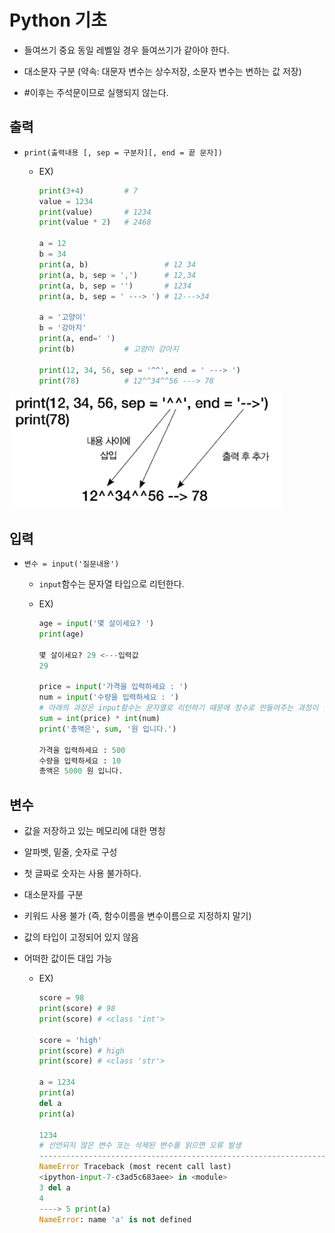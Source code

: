 # Python 기초



* 들여쓰기 중요 동일 레벨일 경우 들여쓰기가 같아야 한다.

* 대소문자 구분 (약속: 대문자 변수는 상수저장, 소문자 변수는 변하는 값 저장)

* #이후는 주석문이므로 실행되지 않는다.

  

## 출력



* `print(출력내용 [, sep = 구분자][, end = 끝 문자])`

  * EX)

    ```python
    print(3+4)         # 7
    value = 1234       
    print(value)       # 1234
    print(value * 2)   # 2468
    
    a = 12
    b = 34
    print(a, b)                 # 12 34
    print(a, b, sep = ',')      # 12,34
    print(a, b, sep = '')       # 1234
    print(a, b, sep = ' ---> ') # 12--->34
    
    a = '고양이'
    b = '강아지'
    print(a, end=' ')
    print(b)           # 고양이 강아지
    
    print(12, 34, 56, sep = '^^', end = ' ---> ')
    print(78)          # 12^^34^^56 ---> 78
    ```

![image-20210104202854338](01_value.assets/image-20210104202854338.png)

## 입력



* `변수 = input('질문내용')`

  * `input`함수는 문자열 타입으로 리턴한다.

  * EX)

    ```python
    age = input('몇 살이세요? ')
    print(age)
    
    몇 살이세요? 29 <---입력값
    29
    
    price = input('가격을 입력하세요 : ')
    num = input('수량을 입력하세요 : ')
    # 아래의 과정은 input함수는 문자열로 리턴하기 때문에 정수로 만들어주는 과정이 필요
    sum = int(price) * int(num)
    print('총액은', sum, '원 입니다.')
    
    가격을 입력하세요 : 500
    수량을 입력하세요 : 10
    총액은 5000 원 입니다.
    ```



## 변수



* 값을 저장하고 있는 메모리에 대한 명칭

* 알파벳, 밑줄, 숫자로 구성

* 첫 글짜로 숫자는 사용 불가하다.

* 대소문자를 구분

* 키워드 사용 불가 (즉, 함수이름을 변수이름으로 지정하지 말기)

* 값의 타입이 고정되어 있지 않음

* 어떠한 값이든 대입 가능

  * EX)

    ```python
    score = 98
    print(score) # 98
    print(score) # <class 'int'>
    
    score = 'high'
    print(score) # high
    print(score) # <class 'str'>
    
    a = 1234
    print(a)
    del a
    print(a)
    
    1234
    # 선언되지 않은 변수 또는 삭제된 변수를 읽으면 오류 발생
    --------------------------------------------------------------------------
    NameError Traceback (most recent call last)
    <ipython-input-7-c3ad5c683aee> in <module>
    3 del a
    4
    ----> 5 print(a)
    NameError: name 'a' is not defined
    
    ```

    